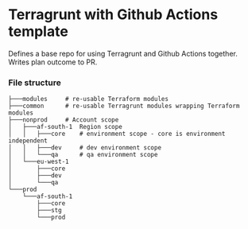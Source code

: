 # Terragrunt with Github Actions template

Defines a base repo for using Terragrunt and Github Actions together.
Writes plan outcome to PR.

### File structure

```tree
├───modules		# re-usable Terraform modules
├───common		# re-usable Terragrunt modules wrapping Terraform modules
├───nonprod		# Account scope
│   ├───af-south-1	Region scope
│   │   ├───core	# environment scope - core is environment independent
│   │   ├───dev		# dev environment scope
│   │   └───qa		# qa environment scope
│   └───eu-west-1
│       ├───core
│       ├───dev
│       └───qa
└───prod
    └───af-south-1
        ├───core
        ├───stg
        └───prod
```
